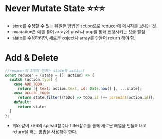 # Never Mutate State ⭐⭐⭐
- store를 수정할 수 있는 유일한 방법은 action으로 reducer에 메시지를 보내는 것.
- muatation은 예를 들어 array에 push나 pop을 통해 변경시키는 것을 말함.
- state를 수정하려면, 새로운 object나 array를 만들어 return 해야 함.

# Add & Delete
```javascript
//reducer의 2개의 인자는 state와 action!
const reducer = (state = [], action) => {
  switch (action.type) {
    case ADD_TODO:
      return [{ text: action.text, id: Date.now() }, ...state];
    case DELETE_TODO:
      return state.filter((toDo) => toDo.id !== parseInt(action.id));
    default:
      return state;
  }
};
```
- 위와 같이 ES6의 spread함수나 filter함수를 통해 새로운 배열을 만들어내고 return을 하는 방법을 사용해야 한다.
